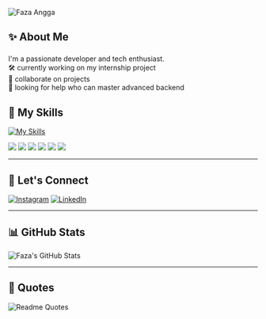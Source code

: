 ![Faza Angga](img/Hi!%20I’m%20Faza%20Angga%202.png)




## ✨ About Me

###

<p align="left">I'm a passionate developer and tech enthusiast. <br>
🛠  currently working on my internship project <br>
🤝 collaborate on projects <br>
🧠 looking for help who can master advanced backend</p>

## 🧰 My Skills

<div align="left">

[![My Skills](https://skillicons.dev/icons?i=vscode,bootstrap,tailwind,figma&theme=dark)](https://skillicons.dev)

<img src="https://img.shields.io/badge/HTML5-E34F26?style=for-the-badge&logo=html5&logoColor=white" />
<img src="https://img.shields.io/badge/CSS3-1572B6?style=for-the-badge&logo=css3&logoColor=white" />
<img src="https://img.shields.io/badge/JavaScript-323330?style=for-the-badge&logo=javascript&logoColor=F7DF1E" />
<img src="https://img.shields.io/badge/PHP-777BB4?style=for-the-badge&logo=php&logoColor=white" />
<img src="https://img.shields.io/badge/Laravel-FF2D20?style=for-the-badge&logo=laravel&logoColor=white" />
<img src="https://img.shields.io/badge/Python-FFD43B?style=for-the-badge&logo=python&logoColor=blue" />

</div>

---

## 📱 Let's Connect

[![Instagram](https://img.shields.io/badge/Instagram-E4405F?style=for-the-badge&logo=instagram&logoColor=white)](https://instagram.com/fazaanggapr)
[![LinkedIn](https://img.shields.io/badge/LinkedIn-0077B5?style=for-the-badge&logo=linkedin&logoColor=white)](https://www.linkedin.com/in/fazaanggapr)

---

## 📊 GitHub Stats

![Faza's GitHub Stats](https://github-readme-stats.vercel.app/api/top-langs/?username=fazaanggapr&theme=shadow_green&hide_border=false&include_all_commits=true&count_private=true&layout=compact)


---

## 💬 Quotes

![Readme Quotes](https://quotes-github-readme.vercel.app/api?type=horizontal&theme=dark)

###

